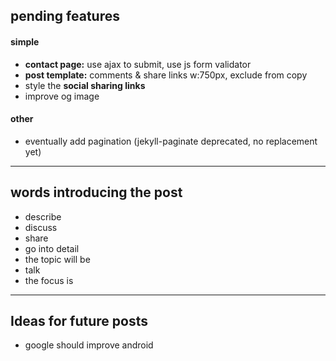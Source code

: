 ## pending features

#### simple
- **contact page:** use ajax to submit, use js form validator
- **post template:** comments & share links w:750px, exclude from copy
- style the **social sharing links**
- improve og image

#### other
- eventually add pagination (jekyll-paginate deprecated, no replacement yet)

___

## words introducing the post

- describe
- discuss
- share
- go into detail
- the topic will be
- talk
- the focus is

___

## Ideas for future posts

- google should improve android
